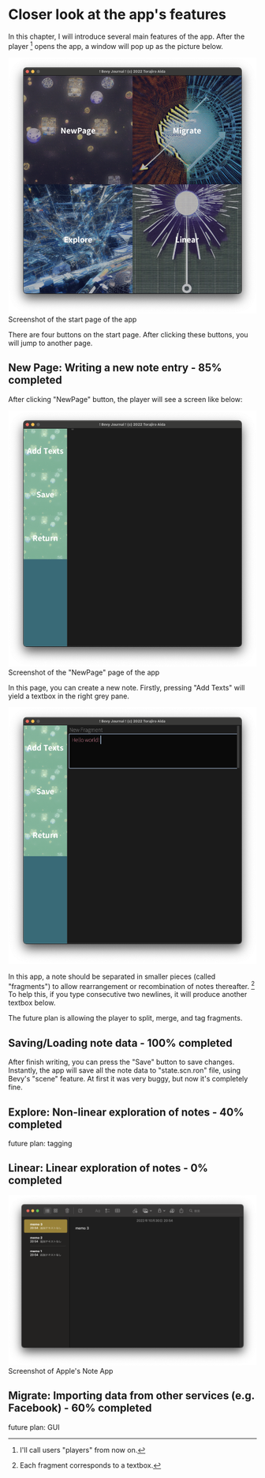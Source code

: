 # Closer look at the app's features

In this chapter, I will introduce several main features of the app. After the player [^pl] opens the app, a window will pop up as the picture below.

![](top.png)  
Screenshot of the start page of the app

There are four buttons on the start page. After clicking these buttons, you will jump to another page.

## New Page: Writing a new note entry - 85% completed

After clicking "NewPage" button, the player will see a screen like below:

![](new.png)  
Screenshot of the "NewPage" page of the app

In this page, you can create a new note. Firstly, pressing "Add Texts" will yield a textbox in the right grey pane. 

![](hellow.png)

In this app, a note should be separated in smaller pieces (called "fragments") to allow rearrangement or recombination of notes thereafter. [^tx] To help this, if you type consecutive two newlines, it will produce another textbox below.

The future plan is allowing the player to split, merge, and tag fragments.

## Saving/Loading note data - 100% completed

After finish writing, you can press the "Save" button to save changes. Instantly, the app will save all the note data to "state.scn.ron" file, using Bevy's "scene" feature. At first it was very buggy, but now it's completely fine.

## Explore: Non-linear exploration of notes - 40% completed

future plan: tagging

## Linear: Linear exploration of notes  - 0% completed

![](apple-scr.png)  
Screenshot of Apple's Note App

## Migrate: Importing data from other services (e.g. Facebook) - 60% completed

future plan: GUI


[^pl]: I'll call users "players" from now on.

[^tx]: Each fragment corresponds to a textbox.